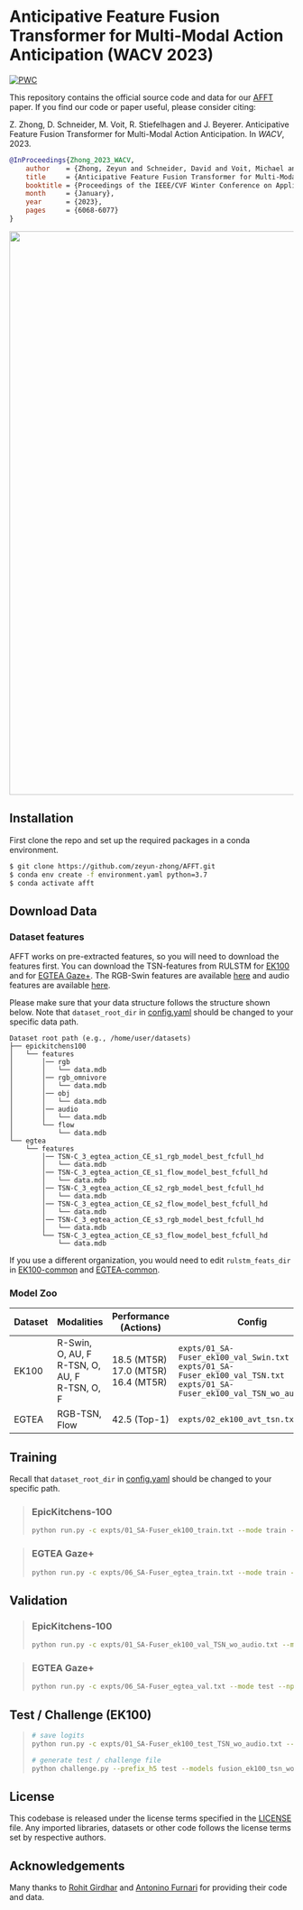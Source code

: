 # Anticipative Feature Fusion Transformer for Multi-Modal Action Anticipation (WACV 2023)
[![PWC](https://img.shields.io/endpoint.svg?url=https://paperswithcode.com/badge/anticipative-feature-fusion-transformer-for/action-anticipation-on-epic-kitchens-100)](https://paperswithcode.com/sota/action-anticipation-on-epic-kitchens-100?p=anticipative-feature-fusion-transformer-for) <br/>

This repository contains the official source code and data for 
our [AFFT](https://arxiv.org/abs/2210.12649) paper. 
If you find our code or paper useful, please consider citing:

Z. Zhong, D. Schneider, M. Voit, R. Stiefelhagen and J. Beyerer. 
Anticipative Feature Fusion Transformer for Multi-Modal Action Anticipation. 
In *WACV*, 2023.

```bibtex
@InProceedings{Zhong_2023_WACV,
    author    = {Zhong, Zeyun and Schneider, David and Voit, Michael and Stiefelhagen, Rainer and Beyerer, J\"urgen},
    title     = {Anticipative Feature Fusion Transformer for Multi-Modal Action Anticipation},
    booktitle = {Proceedings of the IEEE/CVF Winter Conference on Applications of Computer Vision (WACV)},
    month     = {January},
    year      = {2023},
    pages     = {6068-6077}
}
```

<div style="text-align:center">
<img src="fuser.png" alt="" width="1000"/>
</div>

## Installation
First clone the repo and set up the required packages in a conda environment.

```bash
$ git clone https://github.com/zeyun-zhong/AFFT.git
$ conda env create -f environment.yaml python=3.7
$ conda activate afft
```

## Download Data
### Dataset features

AFFT works on pre-extracted features, so you will need to download the features first. You can
download the TSN-features from RULSTM for [EK100](https://github.com/fpv-iplab/rulstm/blob/master/RULSTM/scripts/download_data_ek100_full.sh)
and for [EGTEA Gaze+](https://iplab.dmi.unict.it/sharing/rulstm/features/egtea.zip).
The RGB-Swin features are available [here](https://cvhci.anthropomatik.kit.edu/~dschneider/epic-kitchens/features/rgb_omnivore.zip) and audio features are available [here](https://cvhci.anthropomatik.kit.edu/~dschneider/epic-kitchens/features/audio.zip).

Please make sure that your data structure follows the structure shown below. Note that 
`dataset_root_dir` in [config.yaml](conf/config.yaml) should be changed to your specific data path.

```
Dataset root path (e.g., /home/user/datasets)
├── epickitchens100
│   └── features
│       │── rgb
│       │   └── data.mdb
│       │── rgb_omnivore
│       │   └── data.mdb
│       │── obj
│       │   └── data.mdb
│       │── audio
│       │   └── data.mdb
│       └── flow
│           └── data.mdb
└── egtea
    └── features
        │── TSN-C_3_egtea_action_CE_s1_rgb_model_best_fcfull_hd
        │   └── data.mdb
        │── TSN-C_3_egtea_action_CE_s1_flow_model_best_fcfull_hd
        │   └── data.mdb
        │── TSN-C_3_egtea_action_CE_s2_rgb_model_best_fcfull_hd
        │   └── data.mdb
        │── TSN-C_3_egtea_action_CE_s2_flow_model_best_fcfull_hd
        │   └── data.mdb
        │── TSN-C_3_egtea_action_CE_s3_rgb_model_best_fcfull_hd
        │   └── data.mdb
        └── TSN-C_3_egtea_action_CE_s3_flow_model_best_fcfull_hd
            └── data.mdb
```

If you use a different organization, you would need to edit `rulstm_feats_dir` in [EK100-common](conf/dataset/epic_kitchens100/common.yaml)
and [EGTEA-common](conf/dataset/egtea/common.yaml).

### Model Zoo

| Dataset | Modalities                                               | Performance <br/> (Actions)                     | Config                                                                                                                                  | Model     |
|---------|:---------------------------------------------------------|-------------------------------------------------|-----------------------------------------------------------------------------------------------------------------------------------------|-----------|
| EK100   | R-Swin, O, AU, F <br/> R-TSN, O, AU, F <br/> R-TSN, O, F | 18.5 (MT5R) <br/> 17.0 (MT5R) <br/> 16.4 (MT5R) | `expts/01_SA-Fuser_ek100_val_Swin.txt` <br/> `expts/01_SA-Fuser_ek100_val_TSN.txt` <br/> `expts/01_SA-Fuser_ek100_val_TSN_wo_audio.txt` | [link](https://bwsyncandshare.kit.edu/s/C2xLnk3H8WXgMbW) <br/> [link](https://bwsyncandshare.kit.edu/s/M97peiEnjsW2Qji) <br/> [link](https://bwsyncandshare.kit.edu/s/gZgH8gFJd4MFegR) |
| EGTEA   | RGB-TSN, Flow                                            | 42.5 (Top-1)                                    | `expts/02_ek100_avt_tsn.txt`                                                                                                            | [link](https://bwsyncandshare.kit.edu/s/iXySQLxqZTdH4qB)  |


## Training
Recall that `dataset_root_dir` in [config.yaml](conf/config.yaml) should be changed to your specific path. 
>### EpicKitchens-100
> ```bash
> python run.py -c expts/01_SA-Fuser_ek100_train.txt --mode train --nproc_per_node 2
>```

>### EGTEA Gaze+
> ```bash
> python run.py -c expts/06_SA-Fuser_egtea_train.txt --mode train --nproc_per_node 2
>```

## Validation
>### EpicKitchens-100
> ```bash
> python run.py -c expts/01_SA-Fuser_ek100_val_TSN_wo_audio.txt --mode test --nproc_per_node 1
>```

>### EGTEA Gaze+
> ```bash
> python run.py -c expts/06_SA-Fuser_egtea_val.txt --mode test --nproc_per_node 1
>```

## Test / Challenge (EK100)
> ```bash
> # save logits
> python run.py -c expts/01_SA-Fuser_ek100_test_TSN_wo_audio.txt --mode test --nproc_per_node 1
> 
> # generate test / challenge file
> python challenge.py --prefix_h5 test --models fusion_ek100_tsn_wo_audio_4h_18s --weights 1.
>```


## License

This codebase is released under the license terms specified in the [LICENSE](LICENSE) file. Any imported libraries, datasets or other code follows the license terms set by respective authors.


## Acknowledgements

Many thanks to [Rohit Girdhar](https://github.com/facebookresearch/AVT) and [Antonino Furnari](https://github.com/fpv-iplab/rulstm) for providing their code and data.
